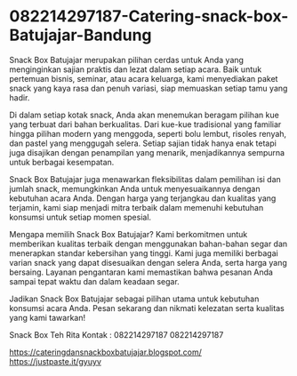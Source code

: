 # 082214297187-Catering-snack-box-Batujajar-Bandung
Snack Box Batujajar merupakan pilihan cerdas untuk Anda yang menginginkan sajian praktis dan lezat dalam setiap acara. Baik untuk pertemuan bisnis, seminar, atau acara keluarga, kami menyediakan paket snack yang kaya rasa dan penuh variasi, siap memuaskan setiap tamu yang hadir.

Di dalam setiap kotak snack, Anda akan menemukan beragam pilihan kue yang terbuat dari bahan berkualitas. Dari kue-kue tradisional yang familiar hingga pilihan modern yang menggoda, seperti bolu lembut, risoles renyah, dan pastel yang menggugah selera. Setiap sajian tidak hanya enak tetapi juga disajikan dengan penampilan yang menarik, menjadikannya sempurna untuk berbagai kesempatan.

Snack Box Batujajar juga menawarkan fleksibilitas dalam pemilihan isi dan jumlah snack, memungkinkan Anda untuk menyesuaikannya dengan kebutuhan acara Anda. Dengan harga yang terjangkau dan kualitas yang terjamin, kami siap menjadi mitra terbaik dalam memenuhi kebutuhan konsumsi untuk setiap momen spesial.

Mengapa memilih Snack Box Batujajar? Kami berkomitmen untuk memberikan kualitas terbaik dengan menggunakan bahan-bahan segar dan menerapkan standar kebersihan yang tinggi. Kami juga memiliki berbagai varian snack yang dapat disesuaikan dengan selera Anda, serta harga yang bersaing. Layanan pengantaran kami memastikan bahwa pesanan Anda sampai tepat waktu dan dalam keadaan segar.

Jadikan Snack Box Batujajar sebagai pilihan utama untuk kebutuhan konsumsi acara Anda. Pesan sekarang dan nikmati kelezatan serta kualitas yang kami tawarkan!

Snack Box Teh Rita
Kontak :
082214297187
082214297187

https://cateringdansnackboxbatujajar.blogspot.com/
https://justpaste.it/gyuyv
